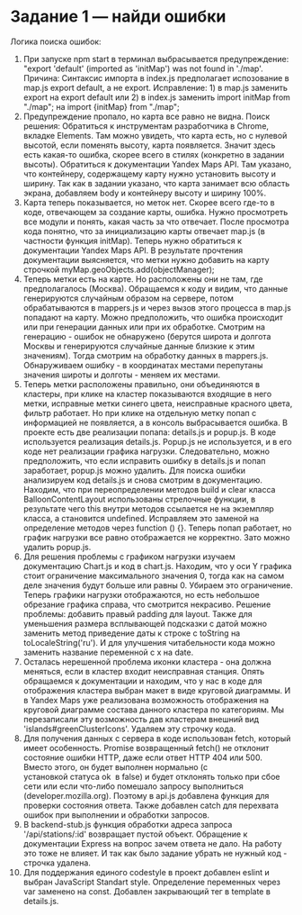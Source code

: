 # Задание 1 — найди ошибки

Логика поиска ошибок:

1. При запуске npm start в терминал выбрасывается предупреждение: "export 'default' (imported as 'initMap') was not found in './map'. Причина: Синтаксис импорта в index.js предполагает испозование в map.js export default, а не export. Исправление: 1) в map.js заменить export на export default или 2) в index.js заменить import initMap from "./map"; на import {initMap} from "./map";
2. Предупреждение пропало, но карта все равно не видна. Поиск решения: Обратиться к инструментам разработчика в Chrome, вкладке Elements. Там можно увидеть, что карта есть, но с нулевой высотой, если поменять высоту, карта появляется. Значит здесь есть какая-то ошибка, скорее всего в стилях (конкретно в задании высоты). Обратиться к документации Yandex Maps API. Там указано, что контейнеру, содержащему карту нужно установить высоту и ширину. Так как в задании указано, что карта занимает всю область экрана, добавляем body и контейнеру высоту и ширину 100%.
3. Карта теперь показывается, но меток нет. Скорее всего где-то в коде, отвечающем за создание карты, ошибка. Нужно просмотреть все модули и понять, какая часть за что отвечает. После просмотра кода понятно, что за инициализацию карты отвечает map.js (в частности функция initMap). Теперь нужно обратиться к документации Yandex Maps API. В результате прочтения документации выясняется, что метки нужно добавить на карту строчкой myMap.geoObjects.add(objectManager);
4. Теперь метки есть на карте. Но расположены они не там, где предполагалось (Москва). Обращаемся к коду и видим, что данные генерируются случайным образом на сервере, потом обрабатываются в mappers.js и через вызов этого процесса в map.js попадают на карту. Можно предположить, что ошибка происходит или при генерации данных или при их обработке. Смотрим на генерацию - ошибок не обнаружено (берутся широта и долгота Москвы и генерируются случайные данные близкие к этим значениям). Тогда смотрим на обработку данных в mappers.js. Обнаруживаем ошибку - в координатах местами перепутаны значения широты и долготы - меняем их местами.
5. Теперь метки расположены правильно, они объединяются в кластеры, при клике на кластер показываются входящие в него метки, исправные метки синего цвета, неисправные красного цвета, фильтр работает. Но при клике на отдельную метку попап с информацией не появляется, а в консоль выбрасывается ошибка. В проекте есть две реализации попапа: details.js и popup.js. В коде используется реализация details.js. Popup.js не используется, и в его коде нет реализации графика нагрузки. Следовательно, можно предположить, что если исправить ошибку в details.js и попап заработает, popup.js можно удалить. Для поиска ошибки анализируем код details.js и снова смотрим в документацию. Находим, что при переопределении методов build и clear класса BalloonContentLayout использованы стрелочные функции, в результате чего this внутри методов ссылается не на экземпляр класса, а становится undefined. Исправляем это заменой на определение методов через function () {}. Теперь попап работает, но график нагрузки все равно отображается не корректно. Зато можно удалить popup.js.
6. Для решения проблемы с графиком нагрузки изучаем документацию Chart.js и код в chart.js. Находим, что у оси Y графика стоит ограничение максимального значения 0, тогда как на самом деле значения будут больше или равны 0. Убираем это ограничение. Теперь графики нагрузки отображаются, но есть небольшое обрезание графика справа, что смотрится некрасиво. Решение проблемы: добавить правый padding для layout. Также для уменьшения размера всплывающей подсказки с датой можно заменить метод приведение даты к строке с toString на toLocaleString('ru'). И для улучшения читабельности кода можно заменить название переменной с x на date. 
7. Осталась нерешенной проблема иконки кластера - она должна меняться, если в кластер входит неисправная станция. Опять обращаемся к документации и находим, что у нас в коде для отображения кластера выбран макет в виде круговой диаграммы. И в Yandex Maps уже реализована возможность отображения на круговой диаграмме состава данного кластера по категориям. Мы перезаписали эту возможность дав кластерам внешний вид 'islands#greenClusterIcons'. Удаляем эту строчку кода.
8. Для получения данных с сервера в коде использован fetch, который имеет особенность. Promise возвращенный fetch() не отклонит состояние ошибки HTTP, даже если ответ HTTP 404 или 500.  Вместо этого, он будет выполнен нормально (с установкой статуса ok  в false) и будет отклонять только при сбое сети или если что-либо помешало запросу выполниться (developer.mozilla.org). Поэтому в api.js добавлена функция для проверки состояния ответа. Также добавлен catch для перехвата ошибок при выполнении и обработки запросов.
9. В backend-stub.js функция обработки адреса запроса '/api/stations/:id' возвращает пустой объект. Обращение к документации Express на вопрос зачем ответа не дало. На работу это тоже не влияет. И так как было задание убрать не нужный код - строчка удалена.
10.  Для поддержания единого codestyle в проект добавлен eslint и выбран JavaScript Standart style. Определение переменных через var заменено на const. Добавлен закрывающий тег </div> в template в details.js.

